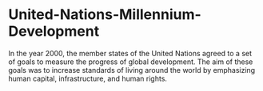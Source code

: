 # United-Nations-Millennium-Development
In the year 2000, the member states of the United Nations agreed to a set of goals to measure the progress of global development. The aim of these goals was to increase standards of living around the world by emphasizing human capital, infrastructure, and human rights.
